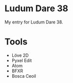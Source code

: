 # Ludum Dare 38
My entry for Ludum Dare 38.

# Tools
- Löve 2D
- Pyxel Edit
- Atom
- BFXR
- Bosca Ceoil
